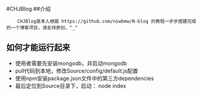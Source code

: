 #CHJBlog
##介绍

```
    CHJBlog是本人根据 https://github.com/nswbmw/N-blog 的教程一步步搭建完成的一个博客项目，请支持原创，^_^
```
## 如何才能运行起来
* 使用者需要先安装mongodb，并启动mongodb
* pull代码到本地，修改Source/config/default.js配置
* 使用npm安装package.json文件中的第三方dependencies
* 最后定位到Source目录下，启动： node index

